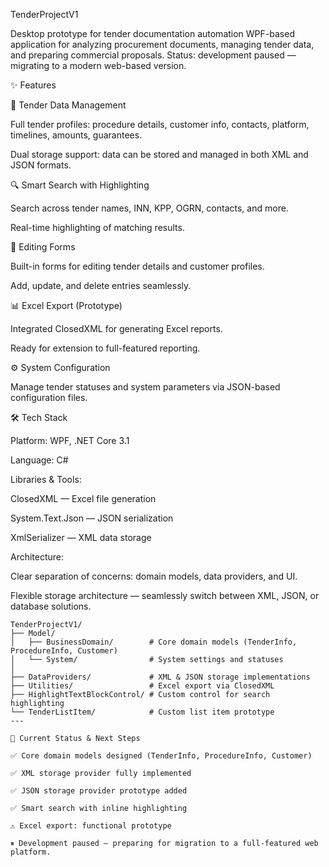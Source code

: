 TenderProjectV1

Desktop prototype for tender documentation automation
WPF-based application for analyzing procurement documents, managing tender data, and preparing commercial proposals.
Status: development paused — migrating to a modern web-based version.

✨ Features

📂 Tender Data Management

Full tender profiles: procedure details, customer info, contacts, platform, timelines, amounts, guarantees.

Dual storage support: data can be stored and managed in both XML and JSON formats.

🔍 Smart Search with Highlighting

Search across tender names, INN, KPP, OGRN, contacts, and more.

Real-time highlighting of matching results.

📝 Editing Forms

Built-in forms for editing tender details and customer profiles.

Add, update, and delete entries seamlessly.

📊 Excel Export (Prototype)

Integrated ClosedXML for generating Excel reports.

Ready for extension to full-featured reporting.

⚙️ System Configuration

Manage tender statuses and system parameters via JSON-based configuration files.

🛠️ Tech Stack

Platform: WPF, .NET Core 3.1

Language: C#

Libraries & Tools:

ClosedXML — Excel file generation

System.Text.Json — JSON serialization

XmlSerializer — XML data storage

Architecture:

Clear separation of concerns: domain models, data providers, and UI.

Flexible storage architecture — seamlessly switch between XML, JSON, or database solutions.
```text
TenderProjectV1/
├── Model/
│   ├── BusinessDomain/        # Core domain models (TenderInfo, ProcedureInfo, Customer)
│   └── System/                # System settings and statuses
│
├── DataProviders/             # XML & JSON storage implementations
├── Utilities/                 # Excel export via ClosedXML
├── HighlightTextBlockControl/ # Custom control for search highlighting
└── TenderListItem/            # Custom list item prototype
---

🚀 Current Status & Next Steps

✅ Core domain models designed (TenderInfo, ProcedureInfo, Customer)

✅ XML storage provider fully implemented

✅ JSON storage provider prototype added

✅ Smart search with inline highlighting

⚠️ Excel export: functional prototype

⏸ Development paused — preparing for migration to a full-featured web platform.

